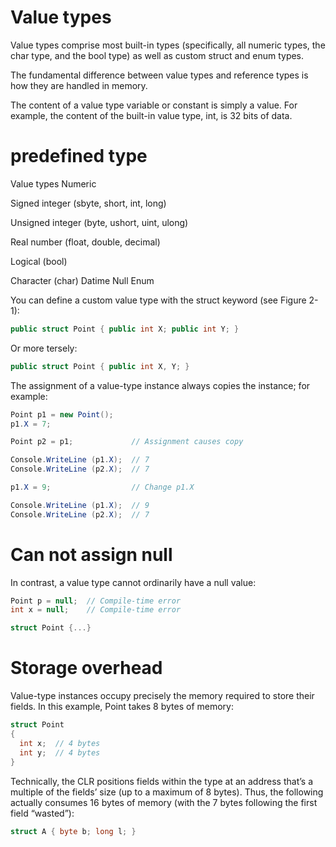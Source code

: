 # Value types
Value types comprise most built-in types (specifically, all numeric types, the char type, and the bool type) as well as custom struct and enum types.

The fundamental difference between value types and reference types is how they are handled in memory.

The content of a value type variable or constant is simply a value. For example, the content of the built-in value type, int, is 32 bits of data.

# predefined type
Value types
Numeric

  Signed integer (sbyte, short, int, long)

  Unsigned integer (byte, ushort, uint, ulong)

  Real number (float, double, decimal)

Logical (bool)

Character (char)
Datime
Null
Enum



You can define a custom value type with the struct keyword (see Figure 2-1):
```c#
public struct Point { public int X; public int Y; }
```
Or more tersely:
```c#
public struct Point { public int X, Y; }
```
The assignment of a value-type instance always copies the instance; for example:

```c#
Point p1 = new Point();
p1.X = 7;

Point p2 = p1;             // Assignment causes copy

Console.WriteLine (p1.X);  // 7
Console.WriteLine (p2.X);  // 7

p1.X = 9;                  // Change p1.X

Console.WriteLine (p1.X);  // 9
Console.WriteLine (p2.X);  // 7

```

# Can not assign null
In contrast, a value type cannot ordinarily have a null value:
```c#
Point p = null;  // Compile-time error
int x = null;    // Compile-time error

struct Point {...}
```

# Storage overhead
Value-type instances occupy precisely the memory required to store their fields. In this example, Point takes 8 bytes of memory:

```c#
struct Point
{
  int x;  // 4 bytes
  int y;  // 4 bytes
}
```
Technically, the CLR positions fields within the type at an address that’s a multiple of the fields’ size (up to a maximum of 8 bytes). Thus, the following actually consumes 16 bytes of memory (with the 7 bytes following the first field “wasted”):
```c#
struct A { byte b; long l; }
```